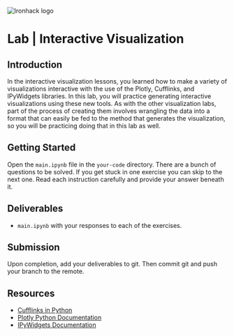 ![Ironhack logo](https://i.imgur.com/1QgrNNw.png)

# Lab | Interactive Visualization

## Introduction

In the interactive visualization lessons, you learned how to make a variety of visualizations interactive with the use of the Plotly, Cufflinks, and IPyWidgets libraries. In this lab, you will practice generating interactive visualizations using these new tools. As with the other visualization labs, part of the process of creating them involves wrangling the data into a format that can easily be fed to the method that generates the visualization, so you will be practicing doing that in this lab as well.

## Getting Started

Open the `main.ipynb` file in the `your-code` directory. There are a bunch of questions to be solved. If you get stuck in one exercise you can skip to the next one. Read each instruction carefully and provide your answer beneath it.

## Deliverables

- `main.ipynb` with your responses to each of the exercises.

## Submission

Upon completion, add your deliverables to git. Then commit git and push your branch to the remote.

## Resources

- [Cufflinks in Python](https://plot.ly/ipython-notebooks/cufflinks/)
- [Plotly Python Documentation](https://plot.ly/python/)
- [IPyWidgets Documentation](https://ipywidgets.readthedocs.io/en/stable/examples/Using%20Interact.html#)

